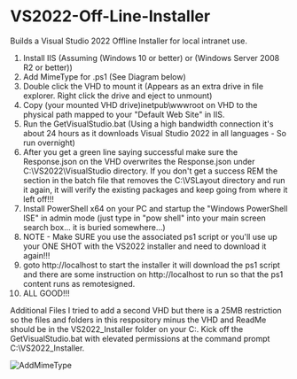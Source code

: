 # VS2022-Off-Line-Installer
Builds a Visual Studio 2022 Offline Installer for local intranet use.

1. Install IIS (Assuming (Windows 10 or better) or (Windows Server 2008 R2 or better))
2. Add MimeType for .ps1 (See Diagram below)
3. Double click the VHD to mount it (Appears as an extra drive in file explorer. Right click the drive and eject to unmount)
4. Copy (your mounted VHD drive)inetpub\wwwroot on VHD to the physical path mapped to your "Default Web Site" in IIS.
5. Run the GetVisualStudio.bat (Using a high bandwidth connection it's about 24 hours as it downloads Visual Studio 2022 in all languages - So run overnight)
6. After you get a green line saying successful make sure the Response.json on the VHD overwrites the Response.json under C:\VS2022\VisualStudio directory. If you don't get a success REM the section in the batch file that removes the C:\VSLayout directory and run it again, it will verify the existing packages and keep going from where it left off!!!
7. Install PowerShell x64 on your PC and startup the "Windows PowerShell ISE" in admin mode (just type in "pow shell" into your main screen search box... it is buried somewhere...)
8. NOTE - Make SURE you use the associated ps1 script or you'll use up your ONE SHOT with the VS2022 installer and need to download it again!!!
9. goto http://localhost to start the installer it will download the ps1 script and there are some instruction on http://localhost to run so that the ps1 content runs as remotesigned.
10. ALL GOOD!!!

Additional Files
I tried to add a second VHD but there is a 25MB restriction so the files and folders in this respository minus the VHD and ReadMe should be in the VS2022_Installer folder on your C:\. Kick off the GetVisualStudio.bat with elevated permissions at the command prompt C:\VS2022_Installer.



![AddMimeType](https://github.com/user-attachments/assets/7bb9ceaf-ad02-4ce9-b760-6e59ac7b5be3)

